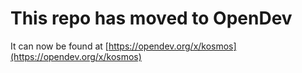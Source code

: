 # This repo has moved to OpenDev

It can now be found at [https://opendev.org/x/kosmos](https://opendev.org/x/kosmos)
